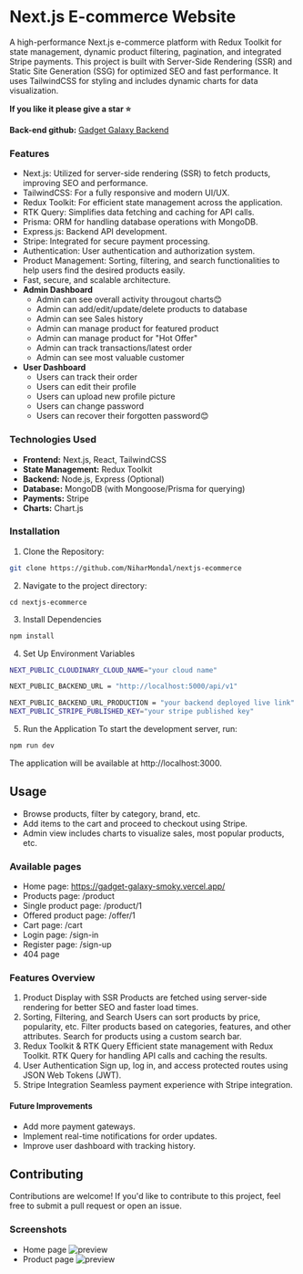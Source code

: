 # Next.js E-commerce Website

A high-performance Next.js e-commerce platform with Redux Toolkit for state management, dynamic product filtering, pagination, and integrated Stripe payments. This project is built with Server-Side Rendering (SSR) and Static Site Generation (SSG) for optimized SEO and fast performance. It uses TailwindCSS for styling and includes dynamic charts for data visualization.

**If you like it please give a star ⭐**    
 
**Back-end github:** [Gadget Galaxy Backend](https://github.com/NiharMondal/gadget-galaxy-backend)

### Features
* Next.js: Utilized for server-side rendering (SSR) to fetch products, improving SEO and performance.
* TailwindCSS: For a fully responsive and modern UI/UX.
* Redux Toolkit: For efficient state management across the application.
* RTK Query: Simplifies data fetching and caching for API calls.
* Prisma: ORM for handling database operations with MongoDB.
* Express.js: Backend API development.
* Stripe: Integrated for secure payment processing.
* Authentication: User authentication and authorization system.
* Product Management: Sorting, filtering, and search functionalities to help users find the desired products easily.
* Fast, secure, and scalable architecture.     
* __Admin Dashboard__
  * Admin can see overall activity througout charts😊
  * Admin can add/edit/update/delete products to database
  * Admin can see Sales history
  * Admin can manage product for featured product
  * Admin can manage product for "Hot Offer"
  * Admin can track transactions/latest order
  * Admin can see most valuable customer        
* __User Dashboard__
  * Users can track their order
  * Users can edit their profile
  * Users can upload new profile picture 
  * Users can change password
  * Users can recover their forgotten password😊    

### Technologies Used
* __Frontend:__ Next.js, React, TailwindCSS   
* __State Management:__ Redux Toolkit   
* __Backend:__ Node.js, Express (Optional)    
* __Database:__ MongoDB (with Mongoose/Prisma for querying)   
* __Payments:__ Stripe    
* __Charts:__ Chart.js    
   

### Installation
1. Clone the Repository:
```bash
git clone https://github.com/NiharMondal/nextjs-ecommerce

```
2. Navigate to the project directory:
```
cd nextjs-ecommerce
```
3. Install Dependencies
```bash
npm install
```
4. Set Up Environment Variables
```bash
NEXT_PUBLIC_CLOUDINARY_CLOUD_NAME="your cloud name"

NEXT_PUBLIC_BACKEND_URL = "http://localhost:5000/api/v1"

NEXT_PUBLIC_BACKEND_URL_PRODUCTION = "your backend deployed live link"
NEXT_PUBLIC_STRIPE_PUBLISHED_KEY="your stripe published key"
```
5. Run the Application
To start the development server, run:

```bash
npm run dev
```
The application will be available at http://localhost:3000.


## Usage
* Browse products, filter by category, brand, etc.    
* Add items to the cart and proceed to checkout using Stripe.   
* Admin view includes charts to visualize sales, most popular products, etc.    

### Available pages
* Home page: https://gadget-galaxy-smoky.vercel.app/
* Products page: /product
* Single product page: /product/1
* Offered product page: /offer/1
* Cart page: /cart
* Login page: /sign-in
* Register page: /sign-up
* 404 page

### Features Overview
1. Product Display with SSR
Products are fetched using server-side rendering for better SEO and faster load times.
2. Sorting, Filtering, and Search
Users can sort products by price, popularity, etc.
Filter products based on categories, features, and other attributes.
Search for products using a custom search bar.
3. Redux Toolkit & RTK Query
Efficient state management with Redux Toolkit.
RTK Query for handling API calls and caching the results.
4. User Authentication
Sign up, log in, and access protected routes using JSON Web Tokens (JWT).
5. Stripe Integration
Seamless payment experience with Stripe integration.

#### Future Improvements
* Add more payment gateways.
* Implement real-time notifications for order updates.
* Improve user dashboard with tracking history.

## Contributing
Contributions are welcome! If you'd like to contribute to this project, feel free to submit a pull request or open an issue.

### Screenshots
* Home page
![preview](public/preview/screencapture-gadget-galaxy.png)
* Product page
![preview](public/preview/screencapture-gadget-galaxy-product.png)
